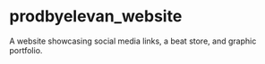 # prodbyelevan_website
A website showcasing social media links, a beat store, and graphic portfolio.
